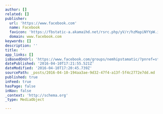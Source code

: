 ```yaml
---
author: []
related: []
publisher:
  url: 'https://www.facebook.com'
  name: Facebook
  favicon: 'https://fbstatic-a.akamaihd.net/rsrc.php/yV/r/hzMapiNYYpW.ico'
  domain: www.facebook.com
keywords: []
description: ''
title: ''
app_links: []
isBasedOnUrl: 'https://www.facebook.com/groups/nemhipstamatic/?pnref=story'
datePublished: '2016-04-10T17:21:55.521Z'
dateModified: '2016-04-10T17:20:45.739Z'
sourcePath: _posts/2016-04-10-194aa3ae-9d32-47f4-a13f-5f4c2772e7dd.md
published: true
inFeed: true
hasPage: false
inNav: false
_context: 'http://schema.org'
_type: MediaObject

---
```

